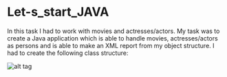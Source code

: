 # Let-s_start_JAVA

In this task I had to work with movies and actresses/actors. My task was to create a Java application which is able to handle movies,
actresses/actors as persons and is able to make an XML report from my object structure.
I had to create the following class structure:

![alt tag](http://lms.codecool.com/File/DownloadPicture-5060ddf2bbbae511a08500151788bf01/Medium?downloadName=movies_uml.jpg)
